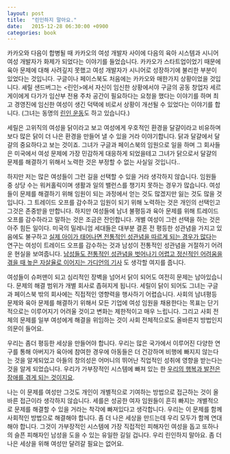 ```yaml
---
layout: post
title:  "린인하지 말아요."
date:   2015-12-28 06:30:00 +0900
categories: book
---
```


카카오와 다음이 합병될 때 카카오의 여성 개발자 사이에 다음의 육아 시스템과 시니어 여성 개발자가 화제가 되었다는 이야기를 들었습니다. 카카오가 스타트업이었기
때문에 육아 문제에 대해 사려깊지 못했고 여성 개발자가 시니어로 성장하기에 불리한 부분이 있었다는 것입니다. 구글이나 페이스북도 처음에는 카카오와 매한가지
상황이었을 것입니다. 셰릴 샌드버그는 <린인>에서 자신이 임신한 상황에서야 구글의 공동 창업자 세르게이에게 다가가 임산부 전용 주차 공간이 필요하다는 요청을
했다는 이야기를 하며 최고 경영진에 임신한 여성이 생긴 덕택에 비로서 상황이 개선될 수 있었다는 이야기를 합니다.
(그녀는 동명의 [린인 운동](http://leanin.org/)도 하고 있습니다.)

세릴은 고위직의 여성을 닭이라고 보고 여성에게 우호적인 환경을 달걀이라고 비유하며 보다 많은 닭이 더 나은 환경을 만들어 낼 수 있을 거라 이야기합니다. 닭과
달걀에서 달걀의 중요하다고 보는 것이죠. 그녀가 구글과 페이스북의 임원으로 일을 하며 그 회사들은 미국에서 여성 문제에 가장 민감하게 대응하게 되었을테고 그녀가
닭으로서 달걀의 문제를 해결하기 위해서 노력한 것은 부정할 수 없는 사실일 것입니다..

하지만 저는 많은 여성들이 그런 길을 선택할 수 있을 거라 생각하지 않습니다. 임원들 중 상당 수는 워커홀릭이며 생활과 일의 밸런스를 챙기지 못하는 경우가
많습니다. 여성들이 문제를 해결하기 위해 임원이 되는 과정에서 얻는 것도 많겠지만 잃는 것도 많을 것입니다. 그 트레이드 오프를 감수하고 임원이 되기 위해 노력하는
것은 개인의 선택인고 그것은 존중받을 만합니다. 하지만 여성들에 남녀 불평등과 육아 문제를 위해 트레이드 오프를 감수하라고 말하는 것은 조금은 잔인합니다. 개별
여성이 그런 선택을 하는 것은 아주 힘든 일이다. 미국의 밀레니엄 세대들은 대부분 결혼 전 평등한 성관념을 가지고 있음에도 불구하고
[실제 아이가 태어나면 전통적인 성관념을 따르게 되는 경우가 많다](http://www.nytimes.com/2015/07/31/upshot/millennial-men-find-work-and-family-hard-to-balance.html)는 연구는 여성이
트레이드 오프를 감수하는 것과 남성이 전통적인 성관념을 거절하기 어려운 현실을 보여줍니다.
[남성들도 전통적인 성관념을 벗어나기 어렵고 정신적인 어려움을 겪을 때
높은 자살율로 이어지는 가디언의 기사](http://www.theguardian.com/commentisfree/2014/sep/24/men-stand-together-emma-watson-misogyny)
도 생각할 여지를 줍니다.

여성들이 슈퍼맨이 되고 심리적인 장벽을 넘어서 닭이 되어도 여전히 문제는 남아있습니다. 문제의 해결 범위가 개별 회사로 좁혀지게 됩니다. 세릴이 닭이 되어도
그녀는 구글과 페이스북 밖의 회사에는 직접적인 영향력을 행사하기 어렵습니다. 사회의 남녀평등 문제와 육아 문제를 해결하기 위해서 모든 기업에 여성 임원을
채용한다는 목표는 단기적으로는 이루어지기 어려울 것이고 변화는 제한적이고 매우 느립니다. 그리고 사회 전체의 문제를 일부 여성에게 해결을 위임하는 것이 사회
전체적으로도 올바른지 방법인지 의문이 들어요.

우리는 좀더 평등한 세상을 만들어야 합니다. 우리는 많은 국가에서 이루어진 다양한 연구를 통해 아버지가 육아에 참여한 경우에 아동들은 더 건강하며 비행에 빠지지
않는다는 것을 알게되었고 아들의 창의성은 어머니의 뛰어난 직업적인 성취에 영향을 받는다는 것을 알게 되었습니다. 우리가 가부장적인 시스템에 빠져 있는 한
[우리의 행복과 발전은 장애를 겪게 되는 것이지요](http://www.nytimes.com/2015/03/08/opinion/sunday/sheryl-sandberg-adam-grant-how-men-can-succeed-in-the-boardroom-and-the-bedroom.html).

나는 이 문제를 여성만 그것도 개인이 개별적으로 기여하는 방법으로 접근하는 것이 올바른 접근이라 생각하지 않습니다. 세를은 성공한 여자 임원들이 흔히 빠지는
개별적으로 문제를 해결할 수 있을 거라는 착각에 빠져있다고 생각합니다. 우리는 이 문제를 함께 사회적인 방법으로 해결해야 합니다. 좀 더 나은 세상을 만드는데 우리
모두가 함께 연대해야 합니다. 그것이 가부장적인 시스템에 가장 직접적인 피해자인 여성을 돕고 또하나의 슬픈 피해자인 남성을 도을 수 있는 유일한 길일 겁니다.
우리 린인하지 말아요. 좀 더 나은 세상을 위해 여성만 달려갈 필요는 없어요.
